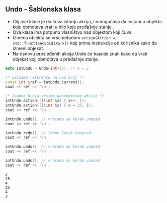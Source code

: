 ## Undo - Šablonska klasa

- Cilj ove klase je da čuva istoriju akcija, i omogućava da instancu objekta koju obmotava vrati u bilo koje pređašnje stanje. 
- Ova klasa ima potpuno vlasništvo nad objektom koji čuva. 
- Izmena objekta se vrši metodom `action(Action = std::function<void(X& x))` koji prima instrukcije od korisnika kako da izmeni objekat.
- Na osnovu prosleđenih akcija Undo će kasnije znati kako da vrati objekat koji obmotava u pređašnje stanje.

```c++
auto intUndo = Undo<int>(3); // x = 3

/* uzimamo referencu na nas broj */
const int &ref = intUndo.current();
cout << ref << '\n';

/* Izmene broja vrsimo posredstvom akcija */
intUndo.action([](int &x) { x++; });
intUndo.action([](int &x) { x = 25; });
cout << ref << '\n';

intUndo.undo(); // vracamo se korak unazad
cout << ref << '\n';

intUndo.redo(); // idemo korak unapred
cout << ref << '\n';

intUndo.undo(); // vracamo se korak unazad
cout << ref << '\n';

intUndo.undo(); // vracamo se korak unazad
cout << ref << '\n';
```
```
3
25
4
25
4
3
```
